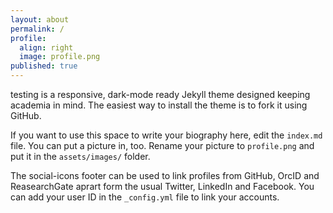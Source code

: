 ```yaml
---
layout: about
permalink: /
profile:
  align: right
  image: profile.png
published: true
---
```


testing is a responsive, dark-mode ready Jekyll theme designed keeping academia in mind. The easiest way to install the theme is to fork it using GitHub. 

If you want to use this space to write your biography here, edit the `index.md` file. You can put a picture in, too. Rename your picture to `profile.png` and put it in the `assets/images/` folder.

The social-icons footer can be used to link profiles from GitHub, OrcID and ReasearchGate aprart form the usual Twitter, LinkedIn and Facebook. You can add your user ID in the `_config.yml` file to link your accounts.



